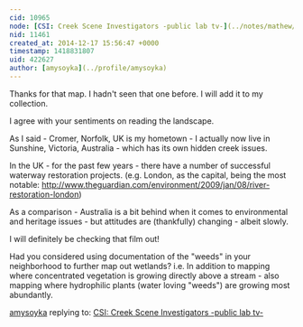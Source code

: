 ```yaml
---
cid: 10965
node: [CSI: Creek Scene Investigators -public lab tv-](../notes/mathew/12-15-2014/csi-creek-scene-investigators-public-lab-tv)
nid: 11461
created_at: 2014-12-17 15:56:47 +0000
timestamp: 1418831807
uid: 422627
author: [amysoyka](../profile/amysoyka)
---
```


Thanks for that map. I hadn't seen that one before. I will add it to my collection.

I agree with your sentiments on reading the landscape.

As I said - Cromer, Norfolk, UK is my hometown - I actually now live in Sunshine, Victoria, Australia - which has its own hidden creek issues.

In the UK - for the past few years - there have a number of successful waterway restoration projects.
(e.g. London, as the capital, being the most notable: http://www.theguardian.com/environment/2009/jan/08/river-restoration-london)

As a comparison - Australia is a bit behind when it comes to environmental and heritage issues - but attitudes are (thankfully) changing - albeit slowly.

I will definitely be checking that film out!

Had you considered using documentation of the "weeds" in your neighborhood to further map out wetlands?
i.e. In addition to mapping where concentrated vegetation is growing directly above a stream - also mapping where hydrophilic plants (water loving "weeds") are growing most abundantly.

[amysoyka](../profile/amysoyka) replying to: [CSI: Creek Scene Investigators -public lab tv-](../notes/mathew/12-15-2014/csi-creek-scene-investigators-public-lab-tv)

